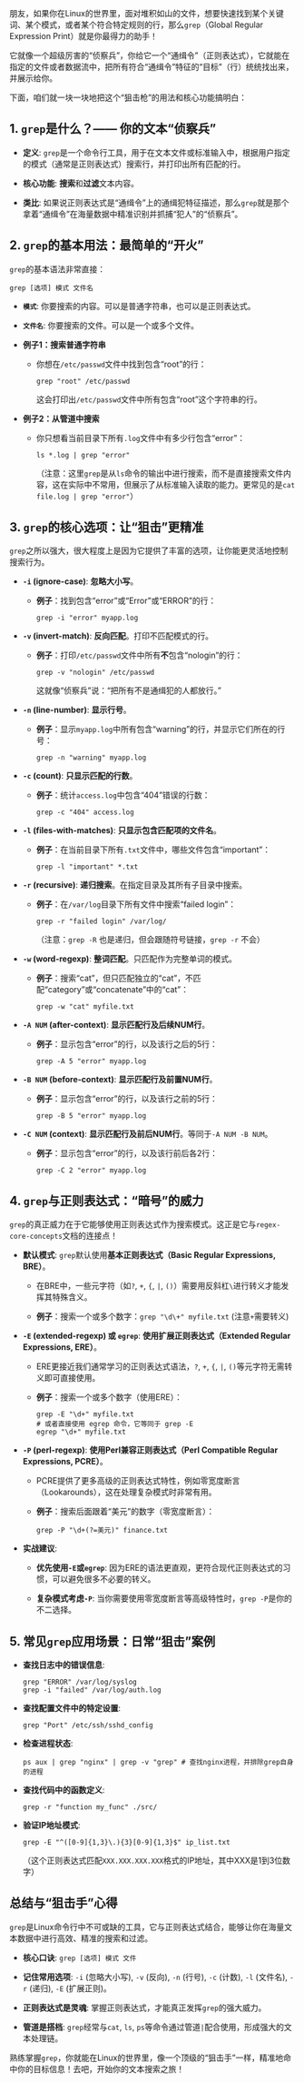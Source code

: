 
朋友，如果你在Linux的世界里，面对堆积如山的文件，想要快速找到某个关键词、某个模式，或者某个符合特定规则的行，那么`grep`（Global Regular Expression Print）就是你最得力的助手！

它就像一个超级厉害的“侦察兵”，你给它一个“通缉令”（正则表达式），它就能在指定的文件或者数据流中，把所有符合“通缉令”特征的“目标”（行）统统找出来，并展示给你。

下面，咱们就一块一块地把这个“狙击枪”的用法和核心功能搞明白：

## 1. `grep`是什么？—— 你的文本“侦察兵”

- **定义**: `grep`是一个命令行工具，用于在文本文件或标准输入中，根据用户指定的模式（通常是正则表达式）搜索行，并打印出所有匹配的行。
    
- **核心功能**: **搜索**和**过滤**文本内容。
    
- **类比**: 如果说正则表达式是“通缉令”上的通缉犯特征描述，那么`grep`就是那个拿着“通缉令”在海量数据中精准识别并抓捕“犯人”的“侦察兵”。
    

## 2. `grep`的基本用法：最简单的“开火”

`grep`的基本语法非常直接：

```
grep [选项] 模式 文件名
```

- **`模式`**: 你要搜索的内容。可以是普通字符串，也可以是正则表达式。
    
- **`文件名`**: 你要搜索的文件。可以是一个或多个文件。
    
- **例子1：搜索普通字符串**
    
    - 你想在`/etc/passwd`文件中找到包含“root”的行：
        
        ```
        grep "root" /etc/passwd
        ```
        
        这会打印出`/etc/passwd`文件中所有包含“root”这个字符串的行。
        
- **例子2：从管道中搜索**
    
    - 你只想看当前目录下所有`.log`文件中有多少行包含“error”：
        
        ```
        ls *.log | grep "error"
        ```
        
        （注意：这里`grep`是从`ls`命令的输出中进行搜索，而不是直接搜索文件内容，这在实际中不常用，但展示了从标准输入读取的能力。更常见的是`cat file.log | grep "error"`）
        

## 3. `grep`的核心选项：让“狙击”更精准

`grep`之所以强大，很大程度上是因为它提供了丰富的选项，让你能更灵活地控制搜索行为。

- **`-i` (ignore-case)**: **忽略大小写**。
    
    - **例子**：找到包含“error”或“Error”或“ERROR”的行：
        
        ```
        grep -i "error" myapp.log
        ```
        
- **`-v` (invert-match)**: **反向匹配**。打印不匹配模式的行。
    
    - **例子**：打印`/etc/passwd`文件中所有**不**包含“nologin”的行：
        
        ```
        grep -v "nologin" /etc/passwd
        ```
        
        这就像“侦察兵”说：“把所有不是通缉犯的人都放行。”
        
- **`-n` (line-number)**: **显示行号**。
    
    - **例子**：显示`myapp.log`中所有包含“warning”的行，并显示它们所在的行号：
        
        ```
        grep -n "warning" myapp.log
        ```
        
- **`-c` (count)**: **只显示匹配的行数**。
    
    - **例子**：统计`access.log`中包含“404”错误的行数：
        
        ```
        grep -c "404" access.log
        ```
        
- **`-l` (files-with-matches)**: **只显示包含匹配项的文件名**。
    
    - **例子**：在当前目录下所有`.txt`文件中，哪些文件包含“important”：
        
        ```
        grep -l "important" *.txt
        ```
        
- **`-r` (recursive)**: **递归搜索**。在指定目录及其所有子目录中搜索。
    
    - **例子**：在`/var/log`目录下所有文件中搜索“failed login”：
        
        ```
        grep -r "failed login" /var/log/
        ```
        
        （注意：`grep -R` 也是递归，但会跟随符号链接，`grep -r` 不会）
        
- **`-w` (word-regexp)**: **整词匹配**。只匹配作为完整单词的模式。
    
    - **例子**：搜索“cat”，但只匹配独立的“cat”，不匹配“category”或“concatenate”中的“cat”：
        
        ```
        grep -w "cat" myfile.txt
        ```
        
- **`-A NUM` (after-context)**: **显示匹配行及后续NUM行**。
    
    - **例子**：显示包含“error”的行，以及该行之后的5行：
        
        ```
        grep -A 5 "error" myapp.log
        ```
        
- **`-B NUM` (before-context)**: **显示匹配行及前置NUM行**。
    
    - **例子**：显示包含“error”的行，以及该行之前的5行：
        
        ```
        grep -B 5 "error" myapp.log
        ```
        
- **`-C NUM` (context)**: **显示匹配行及前后NUM行**。等同于`-A NUM -B NUM`。
    
    - **例子**：显示包含“error”的行，以及该行前后各2行：
        
        ```
        grep -C 2 "error" myapp.log
        ```
        

## 4. `grep`与正则表达式：“暗号”的威力

`grep`的真正威力在于它能够使用正则表达式作为搜索模式。这正是它与`regex-core-concepts`文档的连接点！

- **默认模式**: `grep`默认使用**基本正则表达式（Basic Regular Expressions, BRE）**。
    
    - 在BRE中，一些元字符（如`?`, `+`, `{`, `|`, `()`）需要用反斜杠`\`进行转义才能发挥其特殊含义。
        
    - **例子**：搜索一个或多个数字：`grep "\d\+" myfile.txt` (注意`+`需要转义)
        
- **`-E` (extended-regexp) 或 `egrep`**: **使用扩展正则表达式（Extended Regular Expressions, ERE）**。
    
    - ERE更接近我们通常学习的正则表达式语法，`?`, `+`, `{`, `|`, `()`等元字符无需转义即可直接使用。
        
    - **例子**：搜索一个或多个数字（使用ERE）：
        
        ```
        grep -E "\d+" myfile.txt
        # 或者直接使用 egrep 命令，它等同于 grep -E
        egrep "\d+" myfile.txt
        ```
        
- **`-P` (perl-regexp)**: **使用Perl兼容正则表达式（Perl Compatible Regular Expressions, PCRE）**。
    
    - PCRE提供了更多高级的正则表达式特性，例如零宽度断言（Lookarounds），这在处理复杂模式时非常有用。
        
    - **例子**：搜索后面跟着“美元”的数字（零宽度断言）：
        
        ```
        grep -P "\d+(?=美元)" finance.txt
        ```
        
- **实战建议**:
    
    - **优先使用`-E`或`egrep`**: 因为ERE的语法更直观，更符合现代正则表达式的习惯，可以避免很多不必要的转义。
        
    - **复杂模式考虑`-P`**: 当你需要使用零宽度断言等高级特性时，`grep -P`是你的不二选择。
        

## 5. 常见`grep`应用场景：日常“狙击”案例

- **查找日志中的错误信息**:
    
    ```
    grep "ERROR" /var/log/syslog
    grep -i "failed" /var/log/auth.log
    ```
    
- **查找配置文件中的特定设置**:
    
    ```
    grep "Port" /etc/ssh/sshd_config
    ```
    
- **检查进程状态**:
    
    ```
    ps aux | grep "nginx" | grep -v "grep" # 查找nginx进程，并排除grep自身的进程
    ```
    
- **查找代码中的函数定义**:
    
    ```
    grep -r "function my_func" ./src/
    ```
    
- **验证IP地址模式**:
    
    ```
    grep -E "^([0-9]{1,3}\.){3}[0-9]{1,3}$" ip_list.txt
    ```
    
    （这个正则表达式匹配`XXX.XXX.XXX.XXX`格式的IP地址，其中XXX是1到3位数字）
    

## 总结与“狙击手”心得

`grep`是Linux命令行中不可或缺的工具，它与正则表达式结合，能够让你在海量文本数据中进行高效、精准的搜索和过滤。

- **核心口诀**: `grep [选项] 模式 文件`
    
- **记住常用选项**: `-i` (忽略大小写), `-v` (反向), `-n` (行号), `-c` (计数), `-l` (文件名), `-r` (递归), `-E` (扩展正则)。
    
- **正则表达式是灵魂**: 掌握正则表达式，才能真正发挥`grep`的强大威力。
    
- **管道是搭档**: `grep`经常与`cat`, `ls`, `ps`等命令通过管道`|`配合使用，形成强大的文本处理链。
    

熟练掌握`grep`，你就能在Linux的世界里，像一个顶级的“狙击手”一样，精准地命中你的目标信息！去吧，开始你的文本搜索之旅！